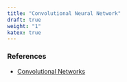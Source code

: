 ```yaml
---
title: "Convolutional Neural Network"
draft: true
weight: "1"
katex: true
---
```


### References
- [Convolutional Networks](http://www.deeplearningbook.org/contents/convnets.html)
